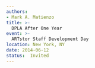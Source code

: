 ```yaml
---
authors:
- Mark A. Matienzo
title: >-
  DPLA After One Year
event: >-
  ARTstor Staff Development Day
location: New York, NY
date: 2014-06-12
status:  Invited
---
```

